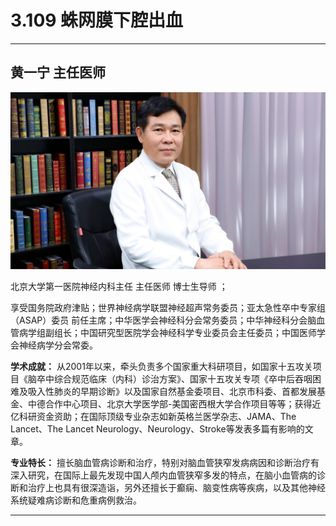 # 3.109 蛛网膜下腔出血

---

## 黄一宁 主任医师

![1679214557904](image/c03_109/1679214557904.png)

北京大学第一医院神经内科主任 主任医师 博士生导师 ；

享受国务院政府津贴；世界神经病学联盟神经超声常务委员；亚太急性卒中专家组（ASAP）委员 前任主席；中华医学会神经科分会常务委员；中华神经科分会脑血管病学组副组长；中国研究型医院学会神经科学专业委员会主任委员；中国医师学会神经病学分会常委。

**学术成就：** 从2001年以来，牵头负责多个国家重大科研项目，如国家十五攻关项目《脑卒中综合规范临床（内科）诊治方案》、国家十五攻关专项《卒中后吞咽困难及吸入性肺炎的早期诊断》以及国家自然基金委项目、北京市科委、首都发展基金、中德合作中心项目、北京大学医学部-美国密西根大学合作项目等等；获得近亿科研资金资助；在国际顶级专业杂志如新英格兰医学杂志、JAMA、The Lancet、The Lancet Neurology、Neurology、Stroke等发表多篇有影响的文章。

**专业特长：** 擅长脑血管病诊断和治疗，特别对脑血管狭窄发病病因和诊断治疗有深入研究，在国际上最先发现中国人颅内血管狭窄多发的特点，在脑小血管病的诊断和治疗上也具有很深造诣，另外还擅长于癫痫、脑变性病等疾病，以及其他神经系统疑难病诊断和危重病例救治。

---

